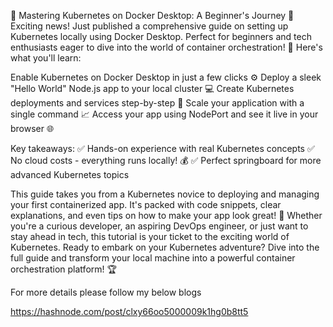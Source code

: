 🚀 Mastering Kubernetes on Docker Desktop: A Beginner's Journey 🐳
Exciting news! Just published a comprehensive guide on setting up Kubernetes locally using Docker Desktop. Perfect for beginners and tech enthusiasts eager to dive into the world of container orchestration! 🌟
Here's what you'll learn:

Enable Kubernetes on Docker Desktop in just a few clicks ⚙️
Deploy a sleek "Hello World" Node.js app to your local cluster 💻
Create Kubernetes deployments and services step-by-step 📝
Scale your application with a single command 📈
Access your app using NodePort and see it live in your browser 🌐

Key takeaways:
✅ Hands-on experience with real Kubernetes concepts
✅ No cloud costs - everything runs locally! 💰
✅ Perfect springboard for more advanced Kubernetes topics

This guide takes you from a Kubernetes novice to deploying and managing your first containerized app. It's packed with code snippets, clear explanations, and even tips on how to make your app look great! 🎨
Whether you're a curious developer, an aspiring DevOps engineer, or just want to stay ahead in tech, this tutorial is your ticket to the exciting world of Kubernetes.
Ready to embark on your Kubernetes adventure? Dive into the full guide and transform your local machine into a powerful container orchestration platform! 🏆

For more details please follow my below blogs

https://hashnode.com/post/clxy66oo5000009k1hg0b8tt5
